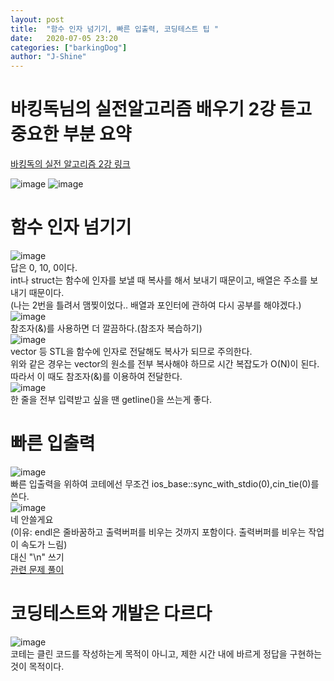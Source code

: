 ```yaml
---
layout: post
title:  "함수 인자 넘기기, 빠른 입출력, 코딩테스트 팁 "
date:   2020-07-05 23:20
categories: ["barkingDog"]
author: "J-Shine"
---
```


# 바킹독님의 실전알고리즘 배우기 2강 듣고 중요한 부분 요약
[바킹독의 실전 알고리즘 2강 링크](https://blog.encrypted.gg/923)   
  
![image](https://user-images.githubusercontent.com/61873510/86534811-72892e00-bf16-11ea-90c3-8e916a2a86ef.png)
![image](https://user-images.githubusercontent.com/61873510/86534827-9187c000-bf16-11ea-9316-6698f80c1215.png)<br>
# 함수 인자 넘기기  
![image](https://user-images.githubusercontent.com/61873510/86534845-c7c53f80-bf16-11ea-8a75-3d50f49a64df.png)<br>
답은 0, 10, 0이다.<br>
int나 struct는 함수에 인자를 보낼 때 복사를 해서 보내기 때문이고, 배열은 주소를 보내기 때문이다.<br>
(나는 2번을 틀려서 맴찢이었다.. 배열과 포인터에 관하여 다시 공부를 해야겠다.)<br>
![image](https://user-images.githubusercontent.com/61873510/86534924-9436e500-bf17-11ea-88f0-159d37510e93.png)<br>
참조자(&)를 사용하면 더 깔끔하다.(참조자 복습하기)<br>
![image](https://user-images.githubusercontent.com/61873510/86534958-cfd1af00-bf17-11ea-9ee2-02a8e8f43a63.png)<br>
vector 등 STL을 함수에 인자로 전달해도 복사가 되므로 주의한다.<br>
위와 같은 경우는 vector의 원소를 전부 복사해야 하므로 시간 복잡도가 O(N)이 된다. 따라서 이 때도 참조자(&)를 이용하여 전달한다.<br>
![image](https://user-images.githubusercontent.com/61873510/86535061-8df53880-bf18-11ea-8683-d4a6f1388418.png)<br>
한 줄을 전부 입력받고 싶을 땐 getline()을 쓰는게 좋다.<br>

# 빠른 입출력
![image](https://user-images.githubusercontent.com/61873510/86535098-bb41e680-bf18-11ea-838e-f53ff7b8c0ac.png)<br>
빠른 입출력을 위하여 코테에선 무조건 ios_base::sync_with_stdio(0),cin_tie(0)를 쓴다.<br>
![image](https://user-images.githubusercontent.com/61873510/86535102-c3018b00-bf18-11ea-8c8d-f7ea2257bcb9.png)<br>
네 안쓸게요<br>
(이유: endl은 줄바꿈하고 출력버퍼를 비우는 것까지 포함이다. 출력버퍼를 비우는 작업이 속도가 느림)<br>
대신 "\n" 쓰기<br>
[관련 문제 풀이](https://j-shine.github.io//baekjoon-algorithm/2020/07/05/baekjoon-fast-io.html)
# 코딩테스트와 개발은 다르다
![image](https://user-images.githubusercontent.com/61873510/86535212-a4e85a80-bf19-11ea-942e-48ed3bf5944a.png)<br>
코테는 클린 코드를 작성하는게 목적이 아니고, 제한 시간 내에 바르게 정답을 구현하는 것이 목적이다.<br>

